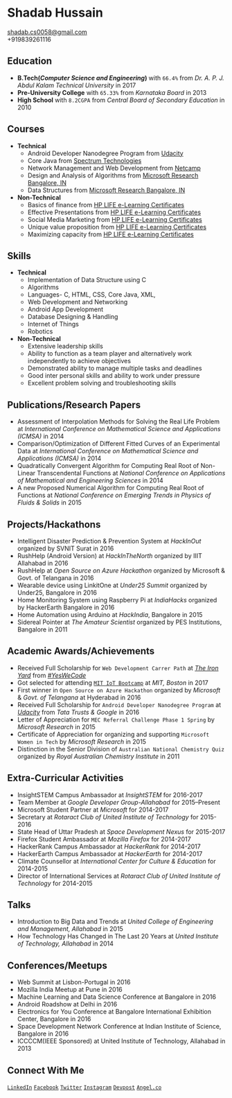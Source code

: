 # Shadab Hussain
shadab.cs0058@gmail.com<br>
+919839261116


## Education
- **B.Tech(*Computer Science and Engineering*)** with `66.4%` from *Dr. A. P. J. Abdul Kalam Technical University* in 2017
- **Pre-University College** with `65.33%` from *Karnataka Board* in 2013
- **High School** with `8.2CGPA` from *Central Board of Secondary Education* in 2010


## Courses
- **Technical**
    - Android Developer Nanodegree Program from [Udacity](https://profiles.udacity.com/p/5839348586)
    - Core Java from [Spectrum Technologies](http://www.spectrumalld.com)
    - Network Management and Web Development from [Netcamp](http://www.netcamp.in)
    - Design and Analysis of Algorithms from [Microsoft Research Bangalore, IN](www.mecr.org)
    - Data Structures from [Microsoft Research Bangalore, IN](www.mecr.org)
- **Non-Technical**
    - Basics of finance from [HP LIFE e-Learning Certificates](http://e-learning.life-global.org/)
    - Effective Presentations from  [HP LIFE e-Learning Certificates](http://e-learning.life-global.org/)
    - Social Media Marketing from [HP LIFE e-Learning Certificates](http://e-learning.life-global.org/)
    - Unique value proposition from [HP LIFE e-Learning Certificates](http://e-learning.life-global.org/)
    - Maximizing capacity from [HP LIFE e-Learning Certificates](http://e-learning.life-global.org/)


## Skills
- **Technical**
    - Implementation of Data Structure using C
    - Algorithms
    - Languages- C, HTML, CSS, Core Java, XML,
    - Web Development and Networking
    - Android App Development
    - Database Designing & Handling
    - Internet of Things
    - Robotics
- **Non-Technical**
    - Extensive leadership skills
    - Ability to function as a team player and alternatively work independently to achieve objectives
    - Demonstrated ability to manage multiple tasks and deadlines
    - Good inter personal skills and ability to work under pressure
    - Excellent problem solving and troubleshooting skills


## Publications/Research Papers
- Assessment of Interpolation Methods for Solving the Real Life Problem at *International Conference on Mathematical Science and Applications (ICMSA)* in 2014
- Comparison/Optimization of Different Fitted Curves of an Experimental Data at *International Conference on Mathematical Science and Applications (ICMSA)* in 2014
- Quadratically Convergent Algorithm for Computing Real Root of Non-Linear Transcendental Functions at *National Conference on Applications of Mathematical and Engineering Sciences* in 2014
- A new Proposed Numerical Algorithm for Computing Real Root of Functions at *National Conference on Emerging Trends in Physics of Fluids & Solids* in 2015


## Projects/Hackathons
- Intelligent Disaster Prediction & Prevention System at *HackInOut* organized by SVNIT Surat in 2016
- RushHelp (Android Version) at *HackInTheNorth* organized by IIIT Allahabad in 2016
- RushHelp at *Open Source on Azure Hackathon* organized by Microsoft & Govt. of Telangana in 2016
- Wearable device using LinkitOne at *Under25 Summit* organized by Under25, Bangalore in 2016
- Home Monitoring System using Raspberry Pi at *IndiaHacks* organized by HackerEarth Bangalore in 2016
- Home Automation using Arduino at *HackIndia*, Bangalore in 2015
- Sidereal Pointer at *The Amateur Scientist* organized by PES Institutions, Bangalore in 2011


## Academic Awards/Achievements
- Received Full Scholarship for `Web Development Carrer Path` at [*The Iron Yard*](https://www.theironyard.com) from [*#YesWeCode*](www.yeswecodefund.com)
- Got selected for attending [`MIT IoT Bootcamp`](http://bootcamp.mit.edu/iot/) at *MIT, Boston* in 2017
- First winner in `Open Source on Azure Hackathon` organized by *Microsoft* & *Govt. of Telangana* at Hyderabad in 2016
- Received Full Scholarship for `Android Developer Nanodegree Program` at [*Udacity*](https://www.udacity.com) from *Tata Trusts & Google* in 2016
- Letter of Appreciation for `MEC Referral Challenge Phase 1 Spring` by *Microsoft Research* in 2015
- Certificate of Appreciation for organizing and supporting `Microsoft Women in Tech` by *Microsoft Research* in 2015
- Distinction in the Senior Division of `Australian National Chemistry Quiz` organized by *Royal Australian Chemistry Institute* in 2011


## Extra-Curricular Activities
- InsightSTEM Campus Ambassador at *InsightSTEM* for 2016-2017
- Team Member at *Google Developer Group-Allahabad* for 2015–Present
- Microsoft Student Partner at *Microsoft* for 2014-2017
- Secretary at *Rotaract Club of United Institute of Technology* for 2015-2016
- State Head of Uttar Pradesh at *Space Development Nexus* for 2015-2017
- Firefox Student Ambassador at *Mozilla Firefox* for 2014-2017
- HackerRank Campus Ambassador at *HackerRank* for 2014-2017
- HackerEarth Campus Ambassador at *HackerEarth* for 2014-2017
- Climate Counsellor at *International Center for Culture & Education* for 2014-2015
- Director of International Services at *Rotaract Club of United Institute of Technology* for 2014-2015


## Talks
- Introduction to Big Data and Trends at *United College of Engineering and Management, Allahabad* in 2015
- How Technology Has Changed in The Last 20 Years at *United Institute of Technology, Allahabad* in 2014


## Conferences/Meetups
- Web Summit at Lisbon-Portugal in 2016
- Mozilla India Meetup at Pune in 2016
- Machine Learning and Data Science Conference at Bangalore in 2016
- Android Roadshow at Delhi in 2016
- Electronics for You Conference at Bangalore International Exhibition Center, Bangalore in 2016
- Space Development Network Conference at Indian Institute of Science, Bangalore in 2016
- ICCCCM(IEEE Sponsored) at United Institute of Technology, Allahabad in 2013


## Connect With Me
[`LinkedIn`](https://www.linkedin.com/in/shadabhussain96)
[`Facebook`](https://www.facebook.com/shadab.786.hussain)
[`Twitter`](https://twitter.com/shadabhusain786)
[`Instagram`](https://www.instagram.com/ping.shadab)
[`Devpost`](https://devpost.com/shadabhussain)
[`Angel.co`](https://angel.co/shadab-hussain-2) 
